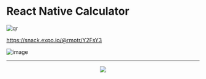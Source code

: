# React Native Calculator

![qr](https://user-images.githubusercontent.com/7065401/51691894-78b57400-1fda-11e9-80fa-d87d404c7d19.png)

https://snack.expo.io/@rmotr/Y2FsY3

![image](http://i.imgur.com/lomg4hK.png)

---
<p align="center">
  <a href="https://rmotr.com" target="_blank">
    <img src="http://i.imgur.com/JEIGdC6.png">
  </a>
</p>
